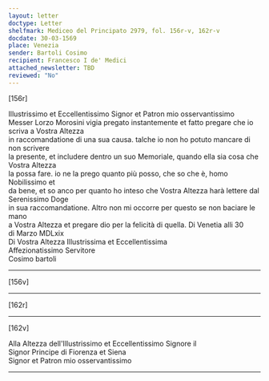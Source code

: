 ```yaml
---
layout: letter
doctype: Letter
shelfmark: Mediceo del Principato 2979, fol. 156r-v, 162r-v
docdate: 30-03-1569
place: Venezia
sender: Bartoli Cosimo
recipient: Francesco I de' Medici
attached_newsletter: TBD
reviewed: "No"
---
```


[156r]  
  
  
Illustrissimo et Eccellentissimo Signor et Patron mio osservantissimo  
Messer Lorzo Morosini vigia pregato instantemente et fatto pregare che io scriva a Vostra Altezza  
in raccomandatione di una sua causa. talche io non ho potuto mancare di non scrivere  
la presente, et includere dentro un suo Memoriale, quando ella sia cosa che Vostra Altezza  
la possa fare. io ne la prego quanto più posso, che so che è, homo Nobilissimo et  
da bene, et so anco per quanto ho inteso che Vostra Altezza harà lettere dal Serenissimo Doge  
in sua raccomandatione. Altro non mi occorre per questo se non baciare le mano  
a Vostra Altezza et pregare dio per la felicità di quella. Di Venetia alli 30  
di Marzo MDLxix  
Di Vostra Altezza Illustrissima et Eccellentissima  
Affezionatissimo Servitore  
Cosimo bartoli  
  
---  

[156v]  
  
  
  
---  

[162r]  
  
  
  
---  

[162v]  
  
  
Alla Altezza dell'Illustrissimo et Eccellentissimo Signore il  
Signor Principe di Fiorenza et Siena  
Signor et Patron mio osservantissimo  
  
---  

